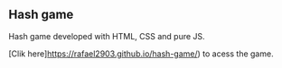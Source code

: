 ## Hash game

Hash game developed with HTML, CSS and pure JS.

[Clik here]https://rafael2903.github.io/hash-game/) to acess the game.
